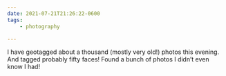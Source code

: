 ```yaml
---
date: 2021-07-21T21:26:22-0600
tags:
    - photography

---
```


I have geotagged about a thousand (mostly very old!) photos this evening. And tagged probably fifty faces! Found a bunch of photos I didn’t even know I had!